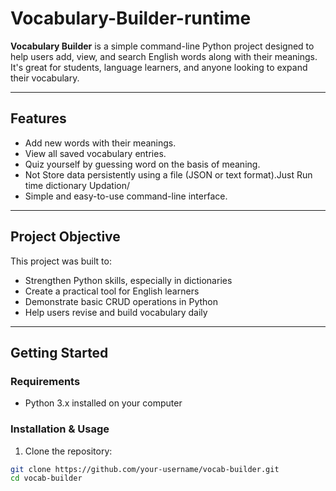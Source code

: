 # Vocabulary-Builder-runtime
**Vocabulary Builder** is a simple command-line Python project designed to help users add, view, and search English words along with their meanings. It's great for students, language learners, and anyone looking to expand their vocabulary.

---

## Features

- Add new words with their meanings.
- View all saved vocabulary entries.
- Quiz yourself by guessing word on the basis of meaning. 
- Not Store data persistently using a file (JSON or text format).Just Run time dictionary Updation/
- Simple and easy-to-use command-line interface.

---

## Project Objective

This project was built to:

- Strengthen Python skills, especially in dictionaries
- Create a practical tool for English learners
- Demonstrate basic CRUD operations in Python
- Help users revise and build vocabulary daily

---

## Getting Started

### Requirements

- Python 3.x installed on your computer

### Installation & Usage

1. Clone the repository:

```bash
git clone https://github.com/your-username/vocab-builder.git
cd vocab-builder
